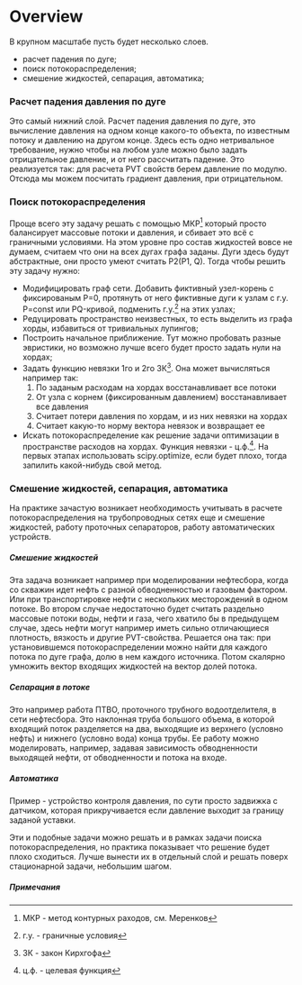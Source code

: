 # Overview
В крупном масштабе пусть будет несколько слоев.  
- расчет падения по дуге;
- поиск потокораспределения;
- смешение жидкостей, сепарация, автоматика;


### Расчет падения давления по дуге
Это самый нижний слой. Расчет падения давления по дуге, это вычисление давления на одном конце какого-то объекта, по известным потоку и давлению на другом конце. 
Здесь есть одно нетривальное требование, нужно чтобы на любом узле можно было задать отрицательное давление, и от него рассчитать падение. Это реализуется так: для расчета PVT свойств берем давление по модулю. Отсюда мы можем посчитать градиент давления, при отрицательном. 

### Поиск потокораспределения
Проще всего эту задачу решать с помощью МКР[^1] который просто балансирует массовые потоки и давления, и сбивает это всё с граничными условиями. На этом уровне про состав жидкостей вовсе не думаем, считаем что они на всех дугах графа заданы. Дуги здесь будут абстрактные, они просто умеют считать P2(P1, Q).
Тогда чтобы решить эту задачу нужно:
  - Модифицировать граф сети. Добавить фиктивный узел-корень с фиксированым P=0, протянуть от него фиктивные дуги к узлам с г.у. P=const или PQ-кривой, подменить г.у.[^2] на этих узлах;
  - Редуцировать пространство неизвестных, то есть выделить из графа хорды, избавиться от тривиальных лупингов;
  - Построить начальное приближение. Тут можно пробовать разные эвристики, но возможно лучше всего будет просто задать нули на хордах;
  - Задать функцию невязки 1го и 2го ЗК[^3]. Она может вычисляться например так:
    1. По заданым расходам на хордах восстанавливает все потоки 
    2. От узла с корнем (фиксированным давлением) восстанавливает все давления
    3. Считает потери давления по хордам, и из них невязки на хордах
    4. Считает какую-то норму вектора невязок и возвращает ее
  - Искать потокораспределение как решение задачи оптимизации в пространстве расходов на хордах. Функция невязки - ц.ф.[^4]. На первых этапах использовать scipy.optimize, если будет плохо, тогда запилить какой-нибудь свой метод.


### Cмешение жидкостей, сепарация, автоматика
На практике зачастую возникает необходимость учитывать в расчете потокораспределения на трубопроводных сетях еще и смешение жидкостей, работу проточных сепараторов, работу автоматических устройств. 
##### Смешение жидкостей
Эта задача возникает например при моделировании нефтесбора, когда со скважин идет нефть с разной обводненностью и газовым фактором. Или при транспортировке нефти с нескольких месторождений в одном потоке. Во втором случае недостаточно будет считать раздельно массовые потоки воды, нефти и газа, чего хватило бы в предыдущем случае, здесь нефти могут например иметь сильно отличающиеся плотность, вязкость и другие PVT-свойства.
Решается она так: при установившемся потокораспределении можно найти для каждого потока по дуге графа, долю в нем каждого источника. Потом скалярно умножить вектор входящих жидкостей на вектор долей потока.
##### Сепарация в потоке
Это например работа ПТВО, проточного трубного водоотделителя, в сети нефтесбора. Это наклонная труба большого объема, в которой входящий поток разделяется на два, выходящие из верхнего (условно нефть) и нижнего (условно вода) конца трубы. Ее работу можно моделировать, например, задавая зависимость обводненности выходящей нефти, от обводненности и потока на входе.
##### Автоматика
Пример - устройство контроля давления, по сути просто задвижка с датчиком, которая прикручивается если давление выходит за границу заданой уставки.


Эти и подобные задачи можно решать и в рамках задачи поиска потокораспределения, но практика показывает что решение будет плохо сходиться. Лучше вынести их в отдельный слой и решать поверх стационарной задачи, небольшим шагом.

##### Примечания
[^1]: МКР - метод контурных раходов, см. Меренков
[^2]: г.у. - граничные условия
[^3]: ЗК - закон Кирхгофа
[^4]: ц.ф. - целевая функция
